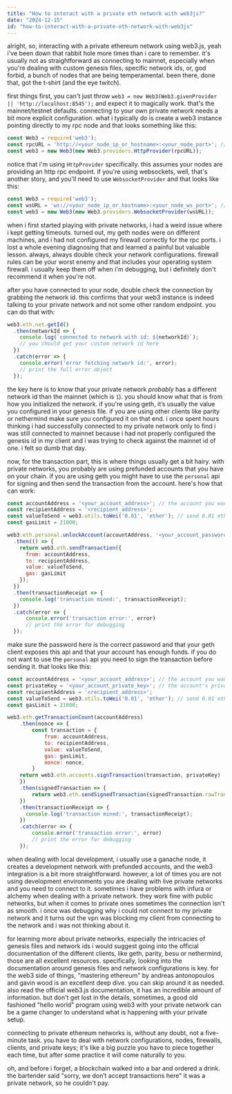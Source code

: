 ```yaml
---
title: "How to interact with a private eth network with web3js?"
date: "2024-12-15"
id: "how-to-interact-with-a-private-eth-network-with-web3js"
---
```


alright, so, interacting with a private ethereum network using web3.js, yeah i've been down that rabbit hole more times than i care to remember. it's usually not as straightforward as connecting to mainnet, especially when you're dealing with custom genesis files, specific network ids, or, god forbid, a bunch of nodes that are being temperamental. been there, done that, got the t-shirt (and the eye twitch).

first things first, you can't just throw `web3 = new Web3(Web3.givenProvider || 'http://localhost:8545');` and expect it to magically work. that's the mainnet/testnet defaults. connecting to your own private network needs a bit more explicit configuration. what i typically do is create a web3 instance pointing directly to my rpc node and that looks something like this:

```javascript
const Web3 = require('web3');
const rpcURL = 'http://<your_node_ip_or_hostname>:<your_node_port>'; // like 'http://192.168.1.100:8545' or 'http://my-node.local:8545'
const web3 = new Web3(new Web3.providers.HttpProvider(rpcURL));
```

notice that i'm using `HttpProvider` specifically. this assumes your nodes are providing an http rpc endpoint. if you're using websockets, well, that's another story, and you'll need to use `WebsocketProvider` and that looks like this:

```javascript
const Web3 = require('web3');
const wsURL = 'ws://<your_node_ip_or_hostname>:<your_node_ws_port>'; // like 'ws://192.168.1.100:8546' or 'ws://my-node.local:8546'
const web3 = new Web3(new Web3.providers.WebsocketProvider(wsURL));
```

when i first started playing with private networks, i had a weird issue where i kept getting timeouts. turned out, my geth nodes were on different machines, and i had not configured my firewall correctly for the rpc ports. i lost a whole evening diagnosing that and learned a painful but valuable lesson. always, always double check your network configurations. firewall rules can be your worst enemy and that includes your operating system firewall. i usually keep them off when i'm debugging, but i definitely don't recommend it when you're not.

after you have connected to your node, double check the connection by grabbing the network id. this confirms that your web3 instance is indeed talking to your private network and not some other random endpoint. you can do that with:

```javascript
web3.eth.net.getId()
  .then(networkId => {
    console.log(`connected to network with id: ${networkId}`);
    // you should get your custom network id here
  })
  .catch(error => {
    console.error('error fetching network id:', error);
    // print the full error object
  });
```

the key here is to know that your private network *probably* has a different network id than the mainnet (which is `1`). you should know what that is from how you initialized the network. if you're using geth, it’s usually the value you configured in your genesis file. if you are using other clients like parity or nethermind make sure you configured it on that end. i once spent hours thinking i had successfully connected to my private network only to find i was still connected to mainnet because i had not properly configured the genesis id in my client and i was trying to check against the mainnet id of one. i felt so dumb that day.

now, for the transaction part, this is where things usually get a bit hairy. with private networks, you probably are using prefunded accounts that you have on your chain. if you are using geth you might have to use the `personal` api for signing and then send the transaction from the account. here's how that can work:

```javascript
const accountAddress = '<your_account_address>'; // the account you want to use
const recipientAddress = '<recipient_address>';
const valueToSend = web3.utils.toWei('0.01', 'ether'); // send 0.01 ether
const gasLimit = 21000;

web3.eth.personal.unlockAccount(accountAddress, '<your_account_password>', 60)
  .then(() => {
    return web3.eth.sendTransaction({
      from: accountAddress,
      to: recipientAddress,
      value: valueToSend,
      gas: gasLimit
    });
  })
  .then(transactionReceipt => {
    console.log('transaction mined:', transactionReceipt);
  })
  .catch(error => {
      console.error('transaction error:', error)
      // print the error for debugging
  });
```

make sure the password here is the correct password and that your geth client exposes this api and that your account has enough funds. if you do not want to use the `personal` api you need to sign the transaction before sending it. that looks like this:

```javascript
const accountAddress = '<your_account_address>'; // the account you want to use
const privateKey = '<your_account_private_key>'; // the account's private key
const recipientAddress = '<recipient_address>';
const valueToSend = web3.utils.toWei('0.01', 'ether'); // send 0.01 ether
const gasLimit = 21000;

web3.eth.getTransactionCount(accountAddress)
    .then(nonce => {
        const transaction = {
            from: accountAddress,
            to: recipientAddress,
            value: valueToSend,
            gas: gasLimit,
            nonce: nonce,
        }
    return web3.eth.accounts.signTransaction(transaction, privateKey)
    })
    .then(signedTransaction => {
        return web3.eth.sendSignedTransaction(signedTransaction.rawTransaction);
    })
    .then(transactionReceipt => {
      console.log('transaction mined:', transactionReceipt);
    })
    .catch(error => {
        console.error('transaction error:', error)
        // print the error for debugging
    });

```

when dealing with local development, i usually use a ganache node, it creates a development network with prefunded accounts, and the web3 integration is a bit more straightforward. however, a lot of times you are not using development environments you are dealing with live private networks and you need to connect to it. sometimes i have problems with infura or alchemy when dealing with a private network. they work fine with public networks, but when it comes to private ones sometimes the connection isn't as smooth. i once was debugging why i could not connect to my private network and it turns out the vpn was blocking my client from connecting to the network and i was not thinking about it.

for learning more about private networks, especially the intricacies of genesis files and network ids i would suggest going into the official documentation of the different clients, like geth, parity, besu or nethermind, those are all excellent resources. specifically, looking into the documentation around genesis files and network configurations is key. for the web3 side of things, "mastering ethereum" by andreas antonopoulos and gavin wood is an excellent deep dive. you can skip around it as needed. also read the official web3.js documentation, it has an incredible amount of information. but don't get lost in the details, sometimes, a good old fashioned "hello world" program using web3 with your private network can be a game changer to understand what is happening with your private setup.

connecting to private ethereum networks is, without any doubt, not a five-minute task. you have to deal with network configurations, nodes, firewalls, clients, and private keys; it's like a big puzzle you have to piece together each time, but after some practice it will come naturally to you.

oh, and before i forget, a blockchain walked into a bar and ordered a drink. the bartender said "sorry, we don’t accept transactions here" it was a private network, so he couldn't pay.

